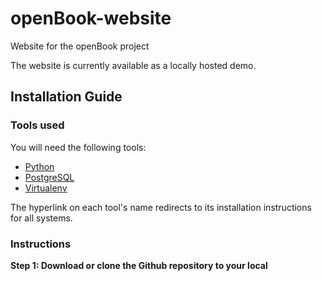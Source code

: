 # openBook-website
Website for the openBook project  

The website is currently available as a locally hosted demo.

## Installation Guide

### Tools used
You will need the following tools:
- [Python](https://www.python.org/downloads/)
- [PostgreSQL](https://www.postgresql.org/download/)
- [Virtualenv](https://virtualenv.readthedocs.io/en/latest/installation/)

The hyperlink on each tool's name redirects to its installation instructions for all systems.

### Instructions
**Step 1: Download or clone the Github repository to your local**
